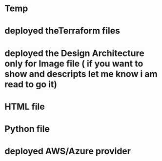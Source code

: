 # Temp
# deployed theTerraform files
# deployed the Design Architecture only for Image file ( if you want to show and descripts let me know i am read to go it)
# HTML file
# Python file
# deployed  AWS/Azure provider

